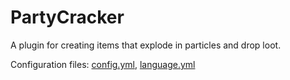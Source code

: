 # PartyCracker

A plugin for creating items that explode in particles and drop loot.

Configuration files: [config.yml](src/main/resources/config.yml), [language.yml](src/main/resources/language.yml)
